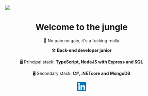 <img src="https://media.giphy.com/media/5fkzHxGP920Ra/giphy.gif" align="left" width="400px">
<br>
<h1 align="center"> Welcome to the jungle </h1>

<p align="center"> 🌱 No pain no gain, it's a fucking really</p>

<p align="center"> 🛠️ <strong>Back-end developer junior</strong></p>

<p align="center"> 🖥️ Principal stack: <strong>TypeScript, NodeJS with Express and SQL</strong></p>

<p align="center"> 🖥️ Secondary stack: <strong>C#, .NETcore and MongoDB</strong></p>

<p align="center">
<a href="https://www.linkedin.com/in/anderson-felix-a6b0221a6/" target="_blank"><img align="center" src="https://github.com/anderson-felix/image/blob/main/linkedin.png" alt="LinkedIn: Anderson Felix" width="30" heigth="20"/></a>

</p>

